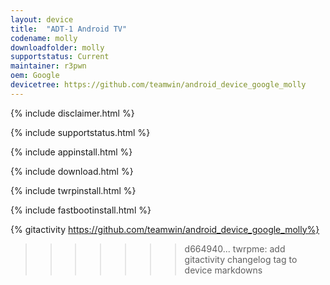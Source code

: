 ```yaml
---
layout: device
title:  "ADT-1 Android TV"
codename: molly
downloadfolder: molly
supportstatus: Current
maintainer: r3pwn
oem: Google
devicetree: https://github.com/teamwin/android_device_google_molly
---
```


{% include disclaimer.html %}

{% include supportstatus.html %}

{% include appinstall.html %}

{% include download.html %}

{% include twrpinstall.html %}

{% include fastbootinstall.html %}

{% gitactivity  https://github.com/teamwin/android_device_google_molly%}
>>>>>>> d664940... twrpme: add gitactivity changelog tag to device markdowns
